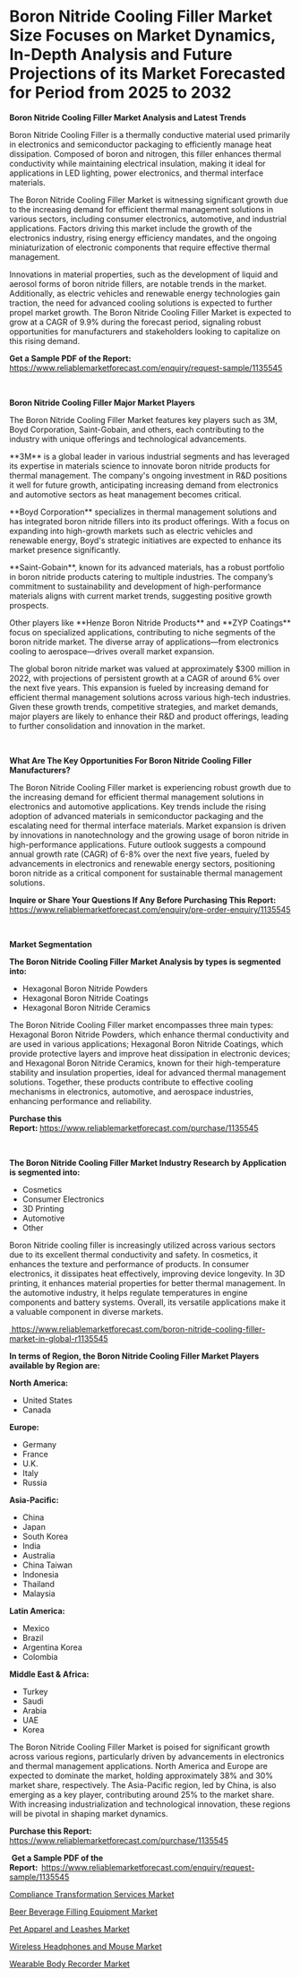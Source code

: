 <p><h1>Boron Nitride Cooling Filler Market Size Focuses on Market Dynamics, In-Depth Analysis and Future Projections of its Market Forecasted for Period from 2025 to 2032</h1></p><p><strong>Boron Nitride Cooling Filler Market Analysis and Latest Trends</strong></p>
<p><p>Boron Nitride Cooling Filler is a thermally conductive material used primarily in electronics and semiconductor packaging to efficiently manage heat dissipation. Composed of boron and nitrogen, this filler enhances thermal conductivity while maintaining electrical insulation, making it ideal for applications in LED lighting, power electronics, and thermal interface materials.</p><p>The Boron Nitride Cooling Filler Market is witnessing significant growth due to the increasing demand for efficient thermal management solutions in various sectors, including consumer electronics, automotive, and industrial applications. Factors driving this market include the growth of the electronics industry, rising energy efficiency mandates, and the ongoing miniaturization of electronic components that require effective thermal management.</p><p>Innovations in material properties, such as the development of liquid and aerosol forms of boron nitride fillers, are notable trends in the market. Additionally, as electric vehicles and renewable energy technologies gain traction, the need for advanced cooling solutions is expected to further propel market growth. The Boron Nitride Cooling Filler Market is expected to grow at a CAGR of 9.9% during the forecast period, signaling robust opportunities for manufacturers and stakeholders looking to capitalize on this rising demand.</p></p>
<p><strong>Get a Sample PDF of the Report:&nbsp;</strong> <a href="https://www.reliablemarketforecast.com/enquiry/request-sample/1135545?utm_campaign=1875&utm_medium=2&utm_source=Github&utm_content=ia&utm_term=25032025&utm_id=boron-nitride-cooling-filler">https://www.reliablemarketforecast.com/enquiry/request-sample/1135545</a></p>
<p>&nbsp;</p>
<p><strong>Boron Nitride Cooling Filler Major Market Players</strong></p>
<p><p>The Boron Nitride Cooling Filler Market features key players such as 3M, Boyd Corporation, Saint-Gobain, and others, each contributing to the industry with unique offerings and technological advancements.</p><p>**3M** is a global leader in various industrial segments and has leveraged its expertise in materials science to innovate boron nitride products for thermal management. The company's ongoing investment in R&D positions it well for future growth, anticipating increasing demand from electronics and automotive sectors as heat management becomes critical.</p><p>**Boyd Corporation** specializes in thermal management solutions and has integrated boron nitride fillers into its product offerings. With a focus on expanding into high-growth markets such as electric vehicles and renewable energy, Boyd's strategic initiatives are expected to enhance its market presence significantly.</p><p>**Saint-Gobain**, known for its advanced materials, has a robust portfolio in boron nitride products catering to multiple industries. The company’s commitment to sustainability and development of high-performance materials aligns with current market trends, suggesting positive growth prospects.</p><p>Other players like **Henze Boron Nitride Products** and **ZYP Coatings** focus on specialized applications, contributing to niche segments of the boron nitride market. The diverse array of applications—from electronics cooling to aerospace—drives overall market expansion.</p><p>The global boron nitride market was valued at approximately $300 million in 2022, with projections of persistent growth at a CAGR of around 6% over the next five years. This expansion is fueled by increasing demand for efficient thermal management solutions across various high-tech industries. Given these growth trends, competitive strategies, and market demands, major players are likely to enhance their R&D and product offerings, leading to further consolidation and innovation in the market.</p></p>
<p>&nbsp;</p>
<p><strong>What Are The Key Opportunities For Boron Nitride Cooling Filler Manufacturers?</strong></p>
<p><p>The Boron Nitride Cooling Filler market is experiencing robust growth due to the increasing demand for efficient thermal management solutions in electronics and automotive applications. Key trends include the rising adoption of advanced materials in semiconductor packaging and the escalating need for thermal interface materials. Market expansion is driven by innovations in nanotechnology and the growing usage of boron nitride in high-performance applications. Future outlook suggests a compound annual growth rate (CAGR) of 6-8% over the next five years, fueled by advancements in electronics and renewable energy sectors, positioning boron nitride as a critical component for sustainable thermal management solutions.</p></p>
<p><strong>Inquire or Share Your Questions If Any Before Purchasing This Report:</strong> <a href="https://www.reliablemarketforecast.com/enquiry/pre-order-enquiry/1135545?utm_campaign=1875&utm_medium=2&utm_source=Github&utm_content=ia&utm_term=25032025&utm_id=boron-nitride-cooling-filler">https://www.reliablemarketforecast.com/enquiry/pre-order-enquiry/1135545</a></p>
<p>&nbsp;</p>
<p><strong>Market Segmentation</strong></p>
<p><strong>The Boron Nitride Cooling Filler Market Analysis by types is segmented into:</strong></p>
<p><ul><li>Hexagonal Boron Nitride Powders</li><li>Hexagonal Boron Nitride Coatings</li><li>Hexagonal Boron Nitride Ceramics</li></ul></p>
<p><p>The Boron Nitride Cooling Filler market encompasses three main types: Hexagonal Boron Nitride Powders, which enhance thermal conductivity and are used in various applications; Hexagonal Boron Nitride Coatings, which provide protective layers and improve heat dissipation in electronic devices; and Hexagonal Boron Nitride Ceramics, known for their high-temperature stability and insulation properties, ideal for advanced thermal management solutions. Together, these products contribute to effective cooling mechanisms in electronics, automotive, and aerospace industries, enhancing performance and reliability.</p></p>
<p><strong>Purchase this Report:&nbsp;</strong><a href="https://www.reliablemarketforecast.com/purchase/1135545?utm_campaign=1875&utm_medium=2&utm_source=Github&utm_content=ia&utm_term=25032025&utm_id=boron-nitride-cooling-filler">https://www.reliablemarketforecast.com/purchase/1135545</a></p>
<p>&nbsp;</p>
<p><strong>The Boron Nitride Cooling Filler Market Industry Research by Application is segmented into:</strong></p>
<p><ul><li>Cosmetics</li><li>Consumer Electronics</li><li>3D Printing</li><li>Automotive</li><li>Other</li></ul></p>
<p><p>Boron Nitride cooling filler is increasingly utilized across various sectors due to its excellent thermal conductivity and safety. In cosmetics, it enhances the texture and performance of products. In consumer electronics, it dissipates heat effectively, improving device longevity. In 3D printing, it enhances material properties for better thermal management. In the automotive industry, it helps regulate temperatures in engine components and battery systems. Overall, its versatile applications make it a valuable component in diverse markets.</p></p>
<p><a href="https://www.reliablemarketforecast.com/boron-nitride-cooling-filler-market-in-global-r1135545?utm_campaign=1875&utm_medium=2&utm_source=Github&utm_content=ia&utm_term=25032025&utm_id=boron-nitride-cooling-filler">&nbsp;https://www.reliablemarketforecast.com/boron-nitride-cooling-filler-market-in-global-r1135545</a></p>
<p><strong>In terms of Region, the Boron Nitride Cooling Filler Market Players available by Region are:</strong></p>
<p>
    <p> <strong> North America: </strong>
        <ul>
            <li>United States</li>
            <li>Canada</li>
        </ul>
        </p> 
    <p> <strong> Europe: </strong>
        <ul>
            <li>Germany</li>
            <li>France</li>
            <li>U.K.</li>
            <li>Italy</li>
            <li>Russia</li>
        </ul>
        </p> 
    <p> <strong> Asia-Pacific: </strong>
        <ul>
            <li>China</li>
            <li>Japan</li>
            <li>South Korea</li>
            <li>India</li>
            <li>Australia</li>
            <li>China Taiwan</li>
            <li>Indonesia</li>
            <li>Thailand</li>
            <li>Malaysia</li>
        </ul>
        </p> 
    <p> <strong> Latin America: </strong>
        <ul>
            <li>Mexico</li>
            <li>Brazil</li>
            <li>Argentina Korea</li>
            <li>Colombia</li>
        </ul>
        </p> 
    <p> <strong> Middle East & Africa: </strong>
        <ul>
            <li>Turkey</li>
            <li>Saudi</li>
            <li>Arabia</li>
            <li>UAE</li>
            <li>Korea</li>
        </ul>
    </p>
    </p>
<p><p>The Boron Nitride Cooling Filler Market is poised for significant growth across various regions, particularly driven by advancements in electronics and thermal management applications. North America and Europe are expected to dominate the market, holding approximately 38% and 30% market share, respectively. The Asia-Pacific region, led by China, is also emerging as a key player, contributing around 25% to the market share. With increasing industrialization and technological innovation, these regions will be pivotal in shaping market dynamics.</p></p>
<p><strong>Purchase this Report: </strong><a href="https://www.reliablemarketforecast.com/purchase/1135545?utm_campaign=1875&utm_medium=2&utm_source=Github&utm_content=ia&utm_term=25032025&utm_id=boron-nitride-cooling-filler">https://www.reliablemarketforecast.com/purchase/1135545</a></p>
<p>&nbsp;<strong>Get a Sample PDF of the Report:&nbsp;&nbsp;</strong><a href="https://www.reliablemarketforecast.com/enquiry/request-sample/1135545?utm_campaign=1875&utm_medium=2&utm_source=Github&utm_content=ia&utm_term=25032025&utm_id=boron-nitride-cooling-filler">https://www.reliablemarketforecast.com/enquiry/request-sample/1135545</a></p>
<p><strong></strong></p>
<p><p><a href="https://github.com/paullsiskec4/Market-Research-Report-List-1/blob/main/compliance-transformation-services-market.md?utm_campaign=1875&utm_medium=2&utm_source=Github&utm_content=ia&utm_term=25032025&utm_id=boron-nitride-cooling-filler">Compliance Transformation Services Market</a></p><p><a href="https://github.com/roehrtizonov/Market-Research-Report-List-1/blob/main/beer-beverage-filling-equipment-market.md?utm_campaign=1875&utm_medium=2&utm_source=Github&utm_content=ia&utm_term=25032025&utm_id=boron-nitride-cooling-filler">Beer Beverage Filling Equipment Market</a></p><p><a href="https://github.com/sgroitrieu7f/Market-Research-Report-List-1/blob/main/pet-apparel-and-leashes-market.md?utm_campaign=1875&utm_medium=2&utm_source=Github&utm_content=ia&utm_term=25032025&utm_id=boron-nitride-cooling-filler">Pet Apparel and Leashes Market</a></p><p><a href="https://github.com/altafvaraswj/Market-Research-Report-List-1/blob/main/wireless-headphones-and-mouse-market.md?utm_campaign=1875&utm_medium=2&utm_source=Github&utm_content=ia&utm_term=25032025&utm_id=boron-nitride-cooling-filler">Wireless Headphones and Mouse Market</a></p><p><a href="https://github.com/hurstsaqibyl/Market-Research-Report-List-1/blob/main/wearable-body-recorder-market.md?utm_campaign=1875&utm_medium=2&utm_source=Github&utm_content=ia&utm_term=25032025&utm_id=boron-nitride-cooling-filler">Wearable Body Recorder Market</a></p></p>